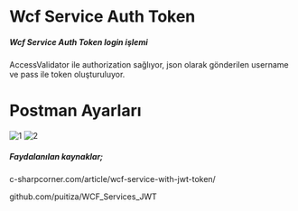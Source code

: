 # Wcf Service Auth Token
##### Wcf Service Auth Token login işlemi
AccessValidator ile authorization sağlıyor, json olarak gönderilen username ve pass ile token oluşturuluyor. 

# Postman Ayarları
![1](https://user-images.githubusercontent.com/5729079/72418574-28579900-378c-11ea-9c82-75bab18b82a5.jpg)
![2](https://user-images.githubusercontent.com/5729079/72418623-3a393c00-378c-11ea-9daa-043975419d3c.jpg)

##### Faydalanılan kaynaklar;

c-sharpcorner.com/article/wcf-service-with-jwt-token/

github.com/puitiza/WCF_Services_JWT
